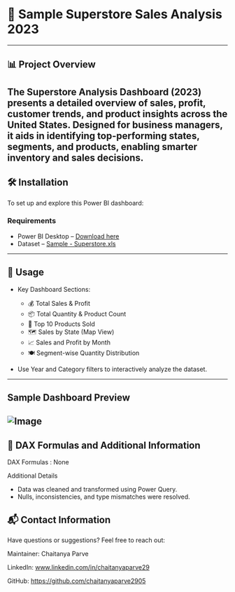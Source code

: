 # 💸 Sample Superstore Sales Analysis 2023


---

## 📊 Project Overview

The Superstore Analysis Dashboard (2023) presents a detailed overview of sales, profit, customer trends, and product insights across the United States. Designed for business managers, it aids in identifying top-performing states, segments, and products, enabling smarter inventory and sales decisions.
---

## 🛠 Installation

To set up and explore this Power BI dashboard:

### Requirements
- Power BI Desktop – [Download here](https://powerbi.microsoft.com/desktop/)
- Dataset –  [Sample - Superstore.xls](https://github.com/user-attachments/files/20592134/Sample.-.Superstore.xls)             

---
## 🧭 Usage
- Key Dashboard Sections:
  - 💰 Total Sales & Profit
  - 📦 Total Quantity & Product Count
  - 🧾 Top 10 Products Sold
  - 🗺️ Sales by State (Map View)
  - 📈 Sales and Profit by Month
  - 🍽️ Segment-wise Quantity Distribution

- Use Year and Category filters to interactively analyze the dataset.


---
## Sample Dashboard Preview

![Image](https://github.com/user-attachments/assets/6fcbeef4-8d16-4862-9ce9-b57f2ee7f476)
---
## 🧮 DAX Formulas and Additional Information
DAX Formulas : None

Additional Details
- Data was cleaned and transformed using Power Query.
- Nulls, inconsistencies, and type mismatches were resolved.


## 📬 Contact Information

Have questions or suggestions? Feel free to reach out:

Maintainer: Chaitanya Parve

LinkedIn: www.linkedin.com/in/chaitanyaparve29

GitHub: https://github.com/chaitanyaparve2905
